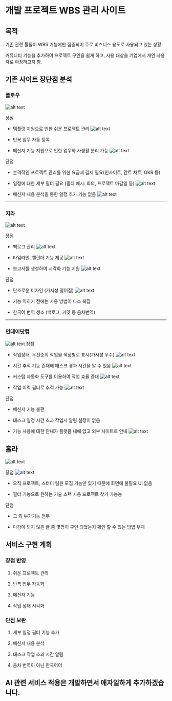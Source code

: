 # 개발 프로젝트 WBS 관리 사이트

## 목적

기존 관련 툴들이 WBS 기능에만 집중되어 주로 비즈니스 용도로 사용되고 있는 상황

커뮤니티 기능을 추가하여 프로젝트 구인을 쉽게 하고, 사용 대상을 기업에서 개인 사용자로 확장하고자 함.

## 기존 사이트 장단점 분석

### 플로우
![alt text](./images/Flow_logo_211215.png)

장점

- 템플릿 지원으로 인한 쉬운 프로젝트 관리
![alt text](./images/image-1.png)

- 반복 업무 자동 등록

- 메신저 기능 지원으로 인한 업무와 사생활 분리 가능
![alt text](./images/image.png)


단점

- 본격적인 프로젝트 관리를 위한 요금제 결제 필요(인사이트, 간트 차트, OKR 등)

- 일정에 대한 세부 필터 필요 (필터 예시: 회의, 프로젝트 마감일 등)
![alt text](./images/image-3.png)

- 메신저 내용 분석을 통한 일정 추가 기능 없음
![alt text](./images/image-2.png)


---------------------------------

### 지라
![alt text](./images/img.jpg)

장점


- 백로그 관리 
![alt text](./images/image-6.png)

- 타임라인, 캘린더 기능 제공
![alt text](./images/image-5.png)

- 보고서를 생성하여 시각화 기능 지원
![alt text](./images/image-4.png)


단점

- 단조로운 디자인 (가시성 떨어짐)
![alt text](./images/image-7.png)

- 기능 익히기 전에는 사용 방법이 다소 복잡

- 한국어 번역 생소 (백로그, 커밋 등 음차번역)


-----------------------------------------------
### 먼데이닷컴
![alt text](./images/image-9.png)
장점

- 작업상태, 우선순위 작업을 색상별로 표시(가시성 우수)
![alt text](./images/image-8.png)

- 시간 추적 기능 존재해 태스크 경과 시간을 알 수 있음
![alt text](./images/image-10.png)

- 커스텀 자동화 도구를 이용하여 작업 효율 증대
![alt text](./images/image-11.png)

- 작업 이력 필터로 추적 가능
![alt text](./images/image-12.png)

단점

- 메신저 기능 불편

- 태스크 일정 시간 초과 작업시 알림 설정이 없음

- 기능 사용에 대한 안내가 플랫폼 내에 없고 외부 사이트로 안내
![alt text](./images/image-13.png)


## 홀라

![alt text](./images/image-14.png)

장점
![alt text](./images/image-15.png)

- 오직 프로젝트, 스터디 팀원 모집 기능만 있기 때문에 화면에 불필요 UI 없음

- 필터 기능으로 원하는 기술 스택 사용 프로젝트 찾기 가능능

단점

- 그 외 부가기능 전무

- 마감이 되지 않은 글 중 몇명이 구인 되었는지 확인 할 수 있는 방법 부재

## 서비스 구현 계획

### 장점 반영

1. 쉬운 프로젝트 관리

2. 반복 업무 자동화

3. 메신저 기능

4. 작업 상태 시각화

### 단점 보완

1. 세부 일정 필터 기능 추가

2. 메신저 내용 분석

3. 태스크 작업 초과 시간 알림

4. 음차 번역이 아닌 한국어어


## AI 관련 서비스 적용은 개발하면서 애자일하게 추가하겠습니다.
